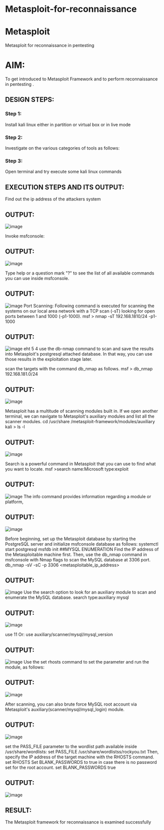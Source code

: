 # Metasploit-for-reconnaissance
# Metasploit
Metasploit for reconnaissance in pentesting

# AIM:

To get introduced to Metasploit Framework and to  perform reconnaissance  in pentesting .

## DESIGN STEPS:

### Step 1:

Install kali linux either in partition or virtual box or in live mode

### Step 2:

Investigate on the various categories of tools as follows:

### Step 3:

Open terminal and try execute some kali linux commands

## EXECUTION STEPS AND ITS OUTPUT:
Find out the ip address of the attackers system

## OUTPUT:

![image](https://github.com/Shobika187/Metasploit-for-reconnaissance/assets/94508142/4e4616c4-adc0-434f-94d4-97816e857e3e)

Invoke msfconsole:

## OUTPUT:
![image](https://github.com/Shobika187/Metasploit-for-reconnaissance/assets/94508142/5c84368c-1641-4af4-ba22-35885063c068)

Type help or a question mark "?" to see the list of all available commands you can use inside msfconsole.
## OUTPUT:
![image](https://github.com/Shobika187/Metasploit-for-reconnaissance/assets/94508142/13ad74cf-54fe-4ab9-937c-3c6aee640c40)
Port Scanning: Following command is executed for scanning the systems on our local area network with a TCP scan (-sT) looking for open ports between 1 and 1000 (-p1-1000). msf > nmap -sT 192.168.1810/24 -p1-1000
## OUTPUT:
![image](https://github.com/Shobika187/Metasploit-for-reconnaissance/assets/94508142/c77e91a0-9271-40c5-ba4b-cbaf67a458ed)
eht 5 4
use the db-nmap command to scan and save the results into Metasploit's postgresql attached database. In that way, you can use those results in the exploitation stage later.

scan the targets with the command db_nmap as follows. msf > db_nmap 192.168.181.0/24
## OUTPUT:
![image](https://github.com/Shobika187/Metasploit-for-reconnaissance/assets/94508142/d5d33c67-11bb-40ea-81d2-bb3898eedc0f)

Metasploit has a multitude of scanning modules built in. If we open another terminal, we can navigate to Metasploit's auxiliary modules and list all the scanner modules. cd /usr/share /metasploit-framework/modules/auxiliary kali > ls -l

## OUTPUT:
![image](https://github.com/Shobika187/Metasploit-for-reconnaissance/assets/94508142/3641763c-5181-4d06-9bd5-80d9b632d2bb)

Search is a powerful command in Metasploit that you can use to find what you want to locate. msf >search name:Microsoft type:exploit

## OUTPUT:

![image](https://github.com/Shobika187/Metasploit-for-reconnaissance/assets/94508142/b21a4053-e2b7-4f60-8895-ebeb206a4f96)
The info command provides information regarding a module or platform,

## OUTPUT:
![image](https://github.com/Shobika187/Metasploit-for-reconnaissance/assets/94508142/ff7b97b0-2537-4d21-950c-9201833b9263)

Before beginning, set up the Metasploit database by starting the PostgreSQL server and initialize msfconsole database as follows: systemctl start postgresql msfdb init ##MYSQL ENUMERATION Find the IP address of the Metasploitable machine first. Then, use the db_nmap command in msfconsole with Nmap flags to scan the MySQL database at 3306 port. db_nmap -sV -sC -p 3306 <metasploitable_ip_address>

## OUTPUT:
![image](https://github.com/Shobika187/Metasploit-for-reconnaissance/assets/94508142/c8768d30-9ce2-4e8b-9afe-805a4d3743f3)
Use the search option to look for an auxiliary module to scan and enumerate the MySQL database. search type:auxiliary mysql

## OUTPUT:
![image](https://github.com/Shobika187/Metasploit-for-reconnaissance/assets/94508142/860a47b8-8a16-4b2a-9a75-8c37c844ff9f)


use 11 Or: use auxiliary/scanner/mysql/mysql_version
## OUTPUT:
![image](https://github.com/Shobika187/Metasploit-for-reconnaissance/assets/94508142/da5fc927-3c04-474b-96a2-6e49142abc0f)
Use the set rhosts command to set the parameter and run the module, as follows:



## OUTPUT:
![image](https://github.com/Shobika187/Metasploit-for-reconnaissance/assets/94508142/3b322d7c-a650-4cd6-ab2d-222dfd91279b)

After scanning, you can also brute force MySQL root account via Metasploit's auxiliary(scanner/mysql/mysql_login) module.

## OUTPUT:
![image](https://github.com/Shobika187/Metasploit-for-reconnaissance/assets/94508142/bc1fc1ea-50fe-444f-8be9-75b9e3dba187)

set the PASS_FILE parameter to the wordlist path available inside /usr/share/wordlists: set PASS_FILE /usr/share/wordlistss/rockyou.txt Then, specify the IP address of the target machine with the RHOSTS command. set RHOSTS Set BLANK_PASSWORDS to true in case there is no password set for the root account. set BLANK_PASSWORDS true

## OUTPUT:
![image](https://github.com/Shobika187/Metasploit-for-reconnaissance/assets/94508142/03660bd5-d04d-496e-9519-7f402fb23483)

## RESULT:
The Metasploit framework for reconnaissance is  examined successfully
